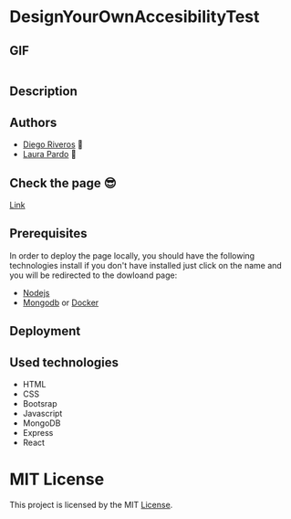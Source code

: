 # DesignYourOwnAccesibilityTest

## GIF
![]()

## Description



## Authors 

- [Diego Riveros](https://dfriveros11.github.io/DiegoRiverosWebPage/)  :man:
- [Laura Pardo](https://laupardo.github.io/index.html)   :girl:

## Check the page  :sunglasses:
[Link]()

## Prerequisites
In order to deploy the page locally, you should have the following technologies install if you don't have installed just click on the name and you will be redirected to the dowloand page:
- [Nodejs](https://nodejs.org/es/download/)
- [Mongodb](https://www.mongodb.com/download-center/community) or [Docker](https://docs.docker.com/install/linux/docker-ce/ubuntu/)


## Deployment

## Used technologies

- HTML
- CSS
- Bootsrap 
- Javascript
- MongoDB
- Express
- React

# MIT License 
This project is licensed by the MIT [License](https://github.com/dfriveros11/NeighborAssist/blob/master/LICENSE).

